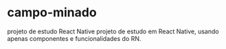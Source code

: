 # campo-minado
projeto de estudo React Native
projeto de estudo em React Native, usando apenas componentes e funcionalidades do RN.
